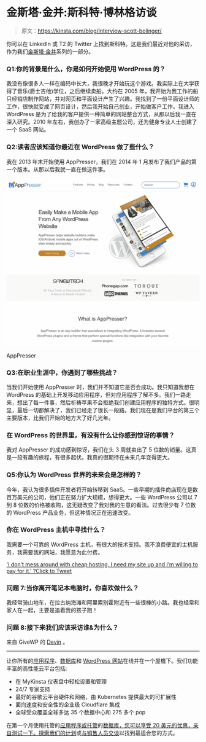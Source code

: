 # 金斯塔·金并:斯科特·博林格访谈

> 原文：<https://kinsta.com/blog/interview-scott-bolinger/>

你可以在 LinkedIn 或 T2 的 Twitter 上找到斯科特。这是我们最近对他的采访，作为我们[金斯塔·金并](https://kinsta.com/?post_type=post&s=kingpin)系列的一部分。

### Q1:你的背景是什么，你是如何开始使用 WordPress 的？

我没有像很多人一样在编码中长大，我很晚才开始玩这个游戏。我实际上在大学获得了音乐(爵士吉他)学位，之后继续卖船。大约在 2005 年，我开始为我工作的船只经销店制作网站，并对网页和平面设计产生了兴趣。我找到了一份平面设计师的工作，很快就变成了网页设计，然后我开始自己创业，开始做客户工作。我进入 WordPress 是为了给我的客户提供一种简单的网站整合方式，从那以后我一直在深入研究。2010 年左右，我创办了一家高级主题公司，还为健身专业人士创建了一个 SaaS 网站。

### Q2:读者应该知道你最近在 WordPress 做了些什么？

我在 2013 年末开始使用 AppPresser，我们在 2014 年 1 月发布了我们产品的第一个版本。从那以后我就一直在做这件事。

[![AppPresser website](img/7a04cd355f7824ab0ca81a494e8bfc4f.png)](https://apppresser.com/)

AppPresser



### Q3:在职业生涯中，你遇到了哪些挑战？

当我们开始使用 AppPresser 时，我们并不知道它是否会成功。我只知道我想在 WordPress 的基础上开发移动应用程序，但对应用程序了解不多。我们一路走来，想出了每一件事，然后祈祷苹果不会拒绝我们创建应用程序的独特方式。很明显，最后一切都解决了，我们已经走了很长一段路。我们现在是我们平台的第三个主要版本，比我们开始的地方大了好几光年。

### 在 WordPress 的世界里，有没有什么让你感到惊讶的事情？

我对 AppPresser 的成功感到惊讶，我们在头 3 周就卖出了 5 位数的销量。这真是一段有趣的旅程，有很多起伏。我真的很期待在未来几年变得更大。

### Q5:你认为 WordPress 世界的未来会是怎样的？

今年，我认为很多插件开发者将开始转移到 SaaS。一些早期的插件商店现在是数百万美元的公司，他们正在努力扩大规模，想得更大。一些 WordPress 公司以 7 到 8 位数的价格被收购，这无疑改变了我对我的生意的看法。过去很少有 7 位数的 WordPress 产品业务，但这种情况正在迅速改变。

### 你在 WordPress 主机中寻找什么？

我需要一个可靠的 WordPress 主机，有很大的技术支持。我不浪费便宜的主机服务，我需要我的网站，我愿意为此付费。

['I don’t mess around with cheap hosting, I need my site up and I’m willing to pay for it.' ?Click to Tweet](https://twitter.com/intent/tweet?url=https%3A%2F%2Fkinsta.com%2Fblog%2Finterview-scott-bolinger%2F&via=kinsta&text=%27I+don%E2%80%99t+mess+around+with+cheap+hosting%2C+I+need+my+site+up+and+I%E2%80%99m+willing+to+pay+for+it.%27+%3F)

### 问题 7:当你离开笔记本电脑时，你喜欢做什么？

我经常骑山地车，在拉古纳海滩和阿里索别霍附近有一些很棒的小路。我也经常和家人在一起，主要是追着我的孩子跑！

### 问题 8:接下来我们应该采访谁&为什么？

来自 GiveWP 的 [Devin](https://twitter.com/innerwebs) 。

* * *

让你所有的[应用程序](https://kinsta.com/application-hosting/)、[数据库](https://kinsta.com/database-hosting/)和 [WordPress 网站](https://kinsta.com/wordpress-hosting/)在线并在一个屋檐下。我们功能丰富的高性能云平台包括:

*   在 MyKinsta 仪表盘中轻松设置和管理
*   24/7 专家支持
*   最好的谷歌云平台硬件和网络，由 Kubernetes 提供最大的可扩展性
*   面向速度和安全性的企业级 Cloudflare 集成
*   全球受众覆盖全球多达 35 个数据中心和 275 多个 pop

在第一个月使用托管的[应用程序或托管](https://kinsta.com/application-hosting/)的[数据库，您可以享受 20 美元的优惠，亲自测试一下。探索我们的](https://kinsta.com/database-hosting/)[计划](https://kinsta.com/plans/)或[与销售人员交谈](https://kinsta.com/contact-us/)以找到最适合您的方式。